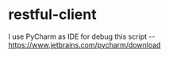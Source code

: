 # restful-client

I use PyCharm as IDE for debug this script -- https://www.jetbrains.com/pycharm/download
